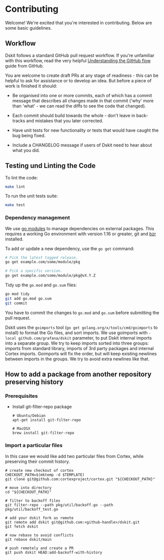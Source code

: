 # Contributing

Welcome! We're excited that you're interested in contributing. Below are some
basic guidelines.

## Workflow

Dskit follows a standard GitHub pull request workflow. If you're unfamiliar
with this workflow, read the very helpful [Understanding the GitHub
flow][github-flow] guide from GitHub.

[github-flow]: https://guides.github.com/introduction/flow/

You are welcome to create draft PRs at any stage of readiness - this can be
helpful to ask for assistance or to develop an idea. But before a piece of work
is finished it should:

* Be organised into one or more commits, each of which has a commit message
  that describes all changes made in that commit ('why' more than 'what' - we
  can read the diffs to see the code that changed).

* Each commit should build towards the whole - don't leave in back-tracks and
  mistakes that you later corrected.

* Have unit tests for new functionality or tests that would have caught the bug
  being fixed.

* Include a CHANGELOG message if users of Dskit need to hear about what you
  did.

## Testing und Linting the Code

To lint the code:

```bash
make lint
```

To run the unit tests suite:

```bash
make test
```

### Dependency management

We use [go modules] to manage dependencies on external packages.  This requires
a working Go environment with version 1.16 or greater, git and [bzr] installed.

[Go modules]: https://golang.org/cmd/go/#hdr-Modules__module_versions__and_more
[bzr]: http://wiki.bazaar.canonical.com/Download

To add or update a new dependency, use the `go get` command:

```bash
# Pick the latest tagged release.
go get example.com/some/module/pkg

# Pick a specific version.
go get example.com/some/module/pkg@vX.Y.Z
```

Tidy up the `go.mod` and `go.sum` files:

```bash
go mod tidy
git add go.mod go.sum
git commit
```

You have to commit the changes to `go.mod` and `go.sum` before submitting the
pull request.

Dskit uses the `goimports` tool (`go get golang.org/x/tools/cmd/goimports` to
install) to format the Go files, and sort imports. We use goimports with
`-local github.com/grafana/dskit` parameter, to put Dskit internal imports into
a separate group. We try to keep imports sorted into three groups:
imports from standard library, imports of 3rd party packages and internal
Cortex imports. Goimports will fix the order, but will keep existing newlines
between imports in the groups. We try to avoid extra newlines like that.

## How to add a package from another repository preserving history

### Prerequisites

* Install git-filter-repo package

    ```
    # Ubuntu/Debian
    apt-get install git-filter-repo

    # MacOSX
    brew install git-filter-repo
    ```

### Import a particular files

In this case we would like add two particular files from Cortex, while
preserving their commit history.

```
# create new checkout of cortex
CHECKOUT_PATH=$(mktemp -d $TEMPLATE)
git clone git@github.com:cortexproject/cortex.git "${CHECKOUT_PATH}"

# move into directory
cd "${CHECKOUT_PATH}"

# filter to backoff files
git filter-repo --path pkg/util/backoff.go --path pkg/util/backoff_test.go

# add your dskit fork as remote
git remote add dskit git@github.com:<github-handle>/dskit.git
git fetch dskit

# now rebase to avoid conflicts
git rebase dskit/main

# push remotely and create a PR
git push dskit HEAD:add-backoff-with-history
```
